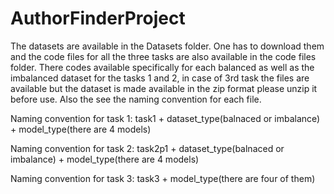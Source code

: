 # AuthorFinderProject
The datasets are available in the Datasets folder. One has to download them and the code files for all the three tasks are also available in the code files folder. There codes available specifically for each balanced as well as the imbalanced dataset for the tasks 1 and 2, in case of 3rd task the files are available but the dataset is made available in the zip format please unzip it before use. Also the see the naming convention for each file.

Naming convention for task 1: task1 + dataset_type(balnaced or imbalance) + model_type(there are 4 models) 

Naming convention for task 2: task2p1 + dataset_type(balnaced or imbalance) + model_type(there are 4 models) 

Naming convention for task 3: task3 + model_type(there are four of them)
